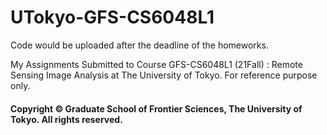 # UTokyo-GFS-CS6048L1
Code would be uploaded after the deadline of the homeworks.  

My Assignments Submitted to Course GFS-CS6048L1 (21Fall) : Remote Sensing Image Analysis at The University of Tokyo. For reference purpose only.
#### Copyright © Graduate School of Frontier Sciences, The University of Tokyo. All rights reserved.

